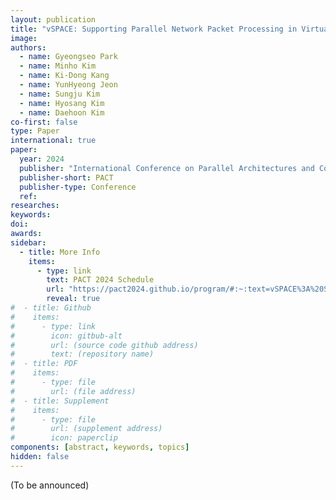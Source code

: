```yaml
---
layout: publication
title: "vSPACE: Supporting Parallel Network Packet Processing in Virtualized Environments through Dynamic Core Management"
image: 
authors:
  - name: Gyeongseo Park
  - name: Minho Kim
  - name: Ki-Dong Kang
  - name: YunHyeong Jeon
  - name: Sungju Kim
  - name: Hyosang Kim
  - name: Daehoon Kim
co-first: false
type: Paper
international: true
paper:
  year: 2024
  publisher: "International Conference on Parallel Architectures and Compilation Techniques"
  publisher-short: PACT
  publisher-type: Conference
  ref: 
researches:
keywords:
doi:
awards:
sidebar:
  - title: More Info
    items:
      - type: link
        text: PACT 2024 Schedule
        url: "https://pact2024.github.io/program/#:~:text=vSPACE%3A%20Supporting%20Parallel%20Network%20Packet%20Processing%20in%20Virtualized%20Environments%20through%20Dynamic%20Core%20Management%0AGyeongseo%20Park%2C%20Minho%20Kim%20(DGIST)%3B%20Ki%2DDong%20Kang%20(DGIST/ETRI)%3B%20Yunhyeong%20Jeon%2C%20Sungju%20Kim%2C%20Hyosang%20Kim%20(DGIST)%3B%20Daehoon%20Kim%20(Yonsei%20University)"
        reveal: true
#  - title: Github
#    items: 
#      - type: link
#        icon: gitbub-alt
#        url: (source code github address)
#        text: (repository name)
#  - title: PDF
#    items: 
#      - type: file
#        url: (file address)
#  - title: Supplement
#    items: 
#      - type: file
#        url: (supplement address)
#        icon: paperclip
components: [abstract, keywords, topics]
hidden: false
---
```


(To be announced)